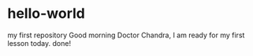 # hello-world
my first repository
Good morning Doctor Chandra, I am ready for my first lesson today.
done!
